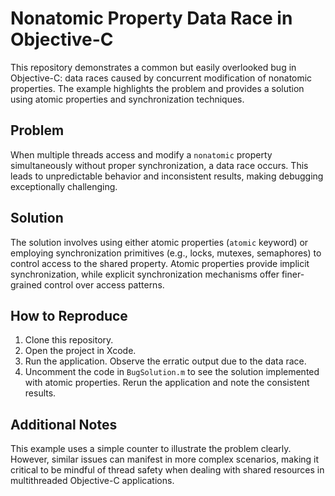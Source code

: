# Nonatomic Property Data Race in Objective-C

This repository demonstrates a common but easily overlooked bug in Objective-C: data races caused by concurrent modification of nonatomic properties.  The example highlights the problem and provides a solution using atomic properties and synchronization techniques.

## Problem

When multiple threads access and modify a `nonatomic` property simultaneously without proper synchronization, a data race occurs. This leads to unpredictable behavior and inconsistent results, making debugging exceptionally challenging.

## Solution

The solution involves using either atomic properties (`atomic` keyword) or employing synchronization primitives (e.g., locks, mutexes, semaphores) to control access to the shared property. Atomic properties provide implicit synchronization, while explicit synchronization mechanisms offer finer-grained control over access patterns.

## How to Reproduce

1. Clone this repository.
2. Open the project in Xcode.
3. Run the application.  Observe the erratic output due to the data race.
4. Uncomment the code in `BugSolution.m` to see the solution implemented with atomic properties.  Rerun the application and note the consistent results.

## Additional Notes

This example uses a simple counter to illustrate the problem clearly. However, similar issues can manifest in more complex scenarios, making it critical to be mindful of thread safety when dealing with shared resources in multithreaded Objective-C applications.